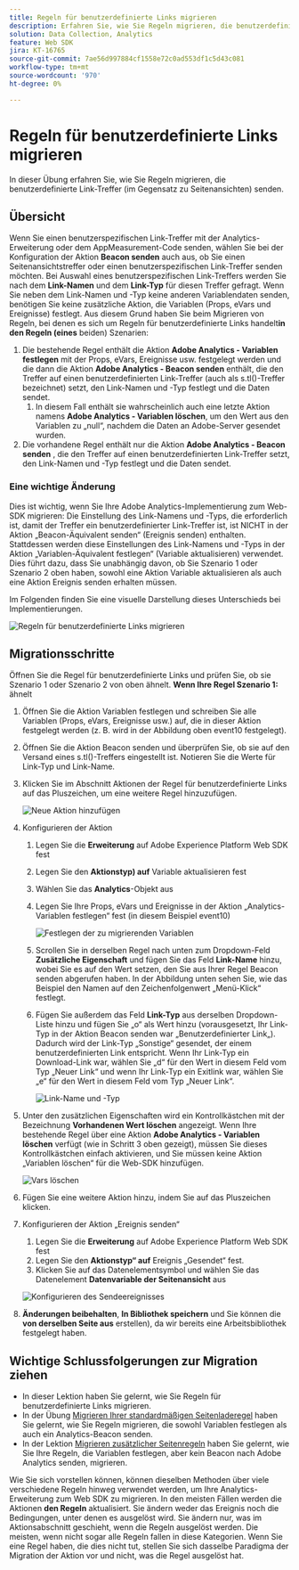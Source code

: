 ```yaml
---
title: Regeln für benutzerdefinierte Links migrieren
description: Erfahren Sie, wie Sie Regeln migrieren, die benutzerdefinierte Link-Treffer (im Gegensatz zu Seitenansichten) senden.
solution: Data Collection, Analytics
feature: Web SDK
jira: KT-16765
source-git-commit: 7ae56d997884cf1558e72c0ad553df1c5d43c081
workflow-type: tm+mt
source-wordcount: '970'
ht-degree: 0%

---
```



# Regeln für benutzerdefinierte Links migrieren

In dieser Übung erfahren Sie, wie Sie Regeln migrieren, die benutzerdefinierte Link-Treffer (im Gegensatz zu Seitenansichten) senden.

## Übersicht

Wenn Sie einen benutzerspezifischen Link-Treffer mit der Analytics-Erweiterung oder dem AppMeasurement-Code senden, wählen Sie bei der Konfiguration der Aktion **Beacon senden** auch aus, ob Sie einen Seitenansichtstreffer oder einen benutzerspezifischen Link-Treffer senden möchten. Bei Auswahl eines benutzerspezifischen Link-Treffers werden Sie nach dem **Link-Namen** und dem **Link-Typ** für diesen Treffer gefragt. Wenn Sie neben dem Link-Namen und -Typ keine anderen Variablendaten senden, benötigen Sie keine zusätzliche Aktion, die Variablen (Props, eVars und Ereignisse) festlegt.
Aus diesem Grund haben Sie beim Migrieren von Regeln, bei denen es sich um Regeln für benutzerdefinierte Links handelt&#x200B;**in den Regeln (eines** beiden) Szenarien:

1. Die bestehende Regel enthält die Aktion **Adobe Analytics - Variablen festlegen** mit der Props, eVars, Ereignisse usw. festgelegt werden und die dann die Aktion **Adobe Analytics - Beacon senden** enthält, die den Treffer auf einen benutzerdefinierten Link-Treffer (auch als s.tl()-Treffer bezeichnet) setzt, den Link-Namen und -Typ festlegt und die Daten sendet.
   1. In diesem Fall enthält sie wahrscheinlich auch eine letzte Aktion namens **Adobe Analytics - Variablen löschen**, um den Wert aus den Variablen zu „null“, nachdem die Daten an Adobe-Server gesendet wurden.
1. Die vorhandene Regel enthält nur die Aktion **Adobe Analytics - Beacon senden** , die den Treffer auf einen benutzerdefinierten Link-Treffer setzt, den Link-Namen und -Typ festlegt und die Daten sendet.

### Eine wichtige Änderung

Dies ist wichtig, wenn Sie Ihre Adobe Analytics-Implementierung zum Web-SDK migrieren:
Die Einstellung des Link-Namens und -Typs, die erforderlich ist, damit der Treffer ein benutzerdefinierter Link-Treffer ist, ist NICHT in der Aktion „Beacon-Äquivalent senden“ (Ereignis senden) enthalten. Stattdessen werden diese Einstellungen des Link-Namens und -Typs in der Aktion „Variablen-Äquivalent festlegen“ (Variable aktualisieren) verwendet.
Dies führt dazu, dass Sie unabhängig davon, ob Sie Szenario 1 oder Szenario 2 oben haben, sowohl eine Aktion Variable aktualisieren als auch eine Aktion Ereignis senden erhalten müssen.

Im Folgenden finden Sie eine visuelle Darstellung dieses Unterschieds bei Implementierungen.

![Regeln für benutzerdefinierte Links migrieren](assets/migrate-custom-link-rule-2.jpg)

## Migrationsschritte

Öffnen Sie die Regel für benutzerdefinierte Links und prüfen Sie, ob sie Szenario 1 oder Szenario 2 von oben ähnelt.
**Wenn Ihre Regel Szenario 1:** ähnelt

1. Öffnen Sie die Aktion Variablen festlegen und schreiben Sie alle Variablen (Props, eVars, Ereignisse usw.) auf, die in dieser Aktion festgelegt werden (z. B. wird in der Abbildung oben event10 festgelegt).
1. Öffnen Sie die Aktion Beacon senden und überprüfen Sie, ob sie auf den Versand eines s.tl()-Treffers eingestellt ist. Notieren Sie die Werte für Link-Typ und Link-Name.
1. Klicken Sie im Abschnitt Aktionen der Regel für benutzerdefinierte Links auf das Pluszeichen, um eine weitere Regel hinzuzufügen.

   ![Neue Aktion hinzufügen](assets/add-new-action-3.jpg)

1. Konfigurieren der Aktion
   1. Legen Sie die **Erweiterung** auf Adobe Experience Platform Web SDK fest
   1. Legen Sie den **Aktionstyp) auf** Variable aktualisieren fest
   1. Wählen Sie das **Analytics**-Objekt aus
   1. Legen Sie Ihre Props, eVars und Ereignisse in der Aktion „Analytics-Variablen festlegen“ fest (in diesem Beispiel event10)

      ![Festlegen der zu migrierenden Variablen](assets/set-variables-to-migrate.jpg)

   1. Scrollen Sie in derselben Regel nach unten zum Dropdown-Feld **Zusätzliche Eigenschaft** und fügen Sie das Feld **Link-Name** hinzu, wobei Sie es auf den Wert setzen, den Sie aus Ihrer Regel Beacon senden abgerufen haben. In der Abbildung unten sehen Sie, wie das Beispiel den Namen auf den Zeichenfolgenwert „Menü-Klick“ festlegt.
   1. Fügen Sie außerdem das Feld **Link-Typ** aus derselben Dropdown-Liste hinzu und fügen Sie „o“ als Wert hinzu (vorausgesetzt, Ihr Link-Typ in der Aktion Beacon senden war „Benutzerdefinierter Link„). Dadurch wird der Link-Typ „Sonstige“ gesendet, der einem benutzerdefinierten Link entspricht. Wenn Ihr Link-Typ ein Download-Link war, wählen Sie „d“ für den Wert in diesem Feld vom Typ „Neuer Link“ und wenn Ihr Link-Typ ein Exitlink war, wählen Sie „e“ für den Wert in diesem Feld vom Typ „Neuer Link“.

      ![Link-Name und -Typ](assets/link-name-and-type.jpg)

1. Unter den zusätzlichen Eigenschaften wird ein Kontrollkästchen mit der Bezeichnung **Vorhandenen Wert löschen** angezeigt. Wenn Ihre bestehende Regel über eine Aktion **Adobe Analytics - Variablen löschen** verfügt (wie in Schritt 3 oben gezeigt), müssen Sie dieses Kontrollkästchen einfach aktivieren, und Sie müssen keine Aktion „Variablen löschen“ für die Web-SDK hinzufügen.

   ![Vars löschen](assets/clear-existing-value.jpg)

1. Fügen Sie eine weitere Aktion hinzu, indem Sie auf das Pluszeichen klicken.
1. Konfigurieren der Aktion „Ereignis senden“
   1. Legen Sie die **Erweiterung** auf Adobe Experience Platform Web SDK fest
   1. Legen Sie den **Aktionstyp“ auf** Ereignis „Gesendet“ fest.
   1. Klicken Sie auf das Datenelementsymbol und wählen Sie das Datenelement **Datenvariable der Seitenansicht** aus

   ![Konfigurieren des Sendeereignisses](assets/configure-send-event.jpg)

1. **Änderungen beibehalten**, **In Bibliothek speichern** und Sie können die **von derselben Seite aus** erstellen), da wir bereits eine Arbeitsbibliothek festgelegt haben.

## Wichtige Schlussfolgerungen zur Migration ziehen

* In dieser Lektion haben Sie gelernt, wie Sie Regeln für benutzerdefinierte Links migrieren.
* In der Übung [Migrieren Ihrer standardmäßigen Seitenladeregel](migrate-your-default-page-load-rule.md) haben Sie gelernt, wie Sie Regeln migrieren, die sowohl Variablen festlegen als auch ein Analytics-Beacon senden.
* In der Lektion [Migrieren zusätzlicher Seitenregeln](migrate-additional-page-rules.md) haben Sie gelernt, wie Sie Ihre Regeln, die Variablen festlegen, aber kein Beacon nach Adobe Analytics senden, migrieren.

Wie Sie sich vorstellen können, können dieselben Methoden über viele verschiedene Regeln hinweg verwendet werden, um Ihre Analytics-Erweiterung zum Web SDK zu migrieren.
In den meisten Fällen werden die Aktionen **den Regeln** aktualisiert. Sie ändern weder das Ereignis noch die Bedingungen, unter denen es ausgelöst wird. Sie ändern nur, was im Aktionsabschnitt geschieht, wenn die Regeln ausgelöst werden.
Die meisten, wenn nicht sogar alle Regeln fallen in diese Kategorien. Wenn Sie eine Regel haben, die dies nicht tut, stellen Sie sich dasselbe Paradigma der Migration der Aktion vor und nicht, was die Regel ausgelöst hat.
